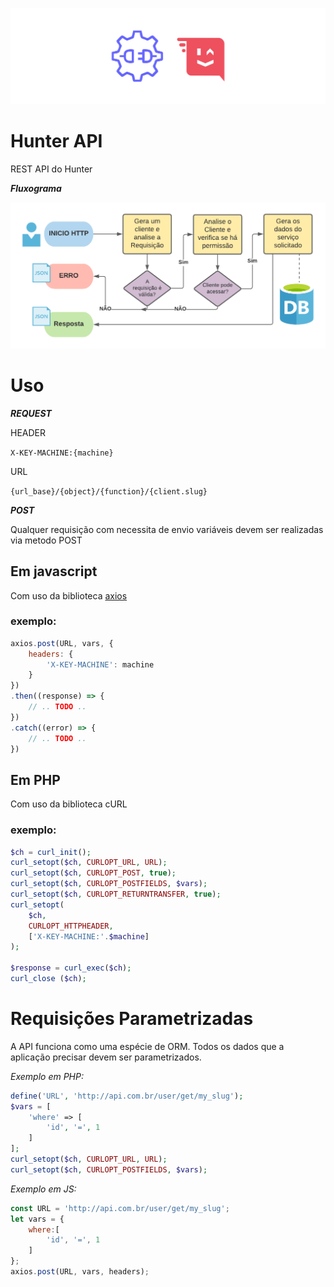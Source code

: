 ![logo api](logo.png)

# Hunter API

REST API do Hunter

***Fluxograma***

![Fluxograma](FluxogramaAPIHunter.png)

# Uso

***REQUEST***

HEADER

```X-KEY-MACHINE:{machine}```

URL

```{url_base}/{object}/{function}/{client.slug}```

***POST***

Qualquer requisição com necessita de envio variáveis devem ser realizadas via metodo POST

## ****Em javascript****

Com uso da biblioteca [axios](https://www.npmjs.com/package/axios)

### exemplo:

```javascript
axios.post(URL, vars, {
    headers: {
        'X-KEY-MACHINE': machine
    }
})
.then((response) => {
    // .. TODO ..
})
.catch((error) => {
    // .. TODO ..
})
```

## ****Em PHP****
Com uso da biblioteca cURL

### exemplo:

```php
$ch = curl_init();
curl_setopt($ch, CURLOPT_URL, URL);
curl_setopt($ch, CURLOPT_POST, true);
curl_setopt($ch, CURLOPT_POSTFIELDS, $vars);
curl_setopt($ch, CURLOPT_RETURNTRANSFER, true);
curl_setopt( 
    $ch, 
    CURLOPT_HTTPHEADER,
    ['X-KEY-MACHINE:'.$machine]
);

$response = curl_exec($ch);
curl_close ($ch);
```

# Requisições Parametrizadas

A API funciona como uma espécie de ORM. Todos os dados que a aplicação precisar devem ser parametrizados.

*Exemplo em PHP:*

```php
define('URL', 'http://api.com.br/user/get/my_slug');
$vars = [
    'where' => [
        'id', '=', 1
    ]
];
curl_setopt($ch, CURLOPT_URL, URL);
curl_setopt($ch, CURLOPT_POSTFIELDS, $vars);
```

*Exemplo em JS:*

```javascript
const URL = 'http://api.com.br/user/get/my_slug';
let vars = {
    where:[
        'id', '=', 1
    ]
};
axios.post(URL, vars, headers);
```


